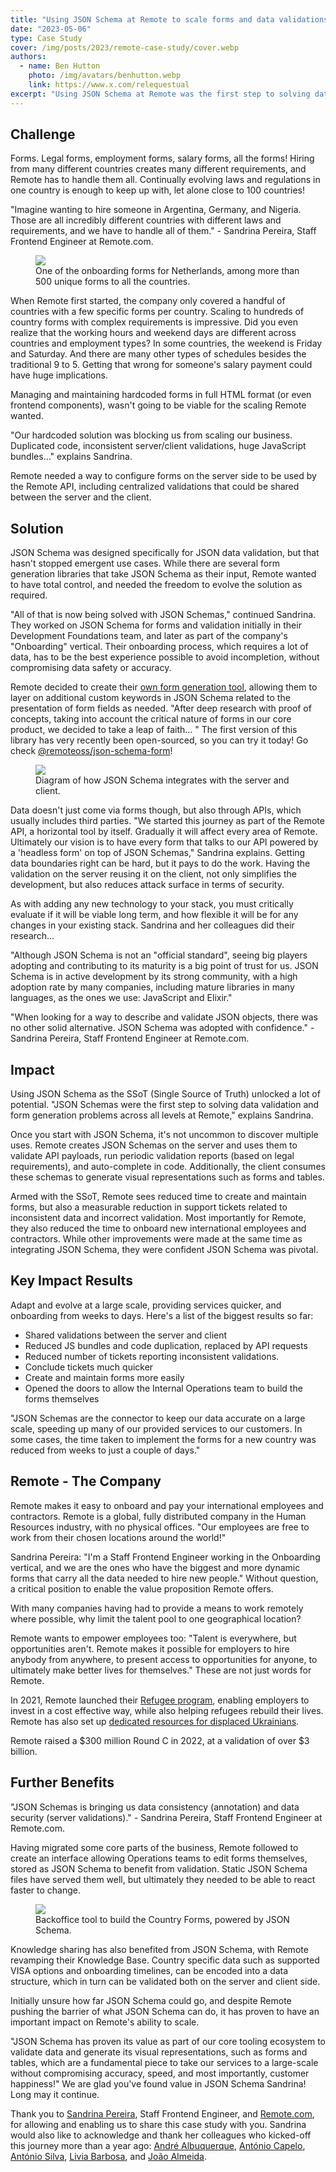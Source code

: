 ```yaml
---
title: "Using JSON Schema at Remote to scale forms and data validations"
date: "2023-05-06"
type: Case Study
cover: /img/posts/2023/remote-case-study/cover.webp
authors:
  - name: Ben Hutton
    photo: /img/avatars/benhutton.webp
    link: https://www.x.com/relequestual
excerpt: "Using JSON Schema at Remote was the first step to solving data validation and form generation problems across all levels at Remote."
---
```


## Challenge

Forms. Legal forms, employment forms, salary forms, all the forms! Hiring from many different countries creates many different requirements, and Remote has to handle them all. Continually evolving laws and regulations in one country is enough to keep up with, let alone close to 100 countries!

"Imagine wanting to hire someone in Argentina, Germany, and Nigeria. Those are all incredibly different countries with different laws and requirements, and we have to handle all of them." - Sandrina Pereira, Staff Frontend Engineer at Remote.com.

<figure class="mt-10">
  <img src="/img/posts/2023/remote-case-study/Remote-Contract details.webp"/>
  <figcaption class="mt-2 mb-10 text-sm text-center text-gray-500">One of the onboarding forms for Netherlands, among more than 500 unique forms to all the countries.</figcaption>
</figure>

When Remote first started,  the company only covered a handful of countries with a few specific forms per country. Scaling to hundreds of country forms with complex requirements is impressive. Did you even realize that the working hours and weekend days are different across countries and employment types? In some countries, the weekend is Friday and Saturday. And there are many other types of schedules besides the traditional 9 to 5. Getting that wrong for someone's salary payment could have huge implications.

Managing and maintaining hardcoded forms in full HTML format (or even frontend components), wasn't going to be viable for the scaling Remote wanted.

"Our hardcoded solution was blocking us from scaling our business. Duplicated code, inconsistent server/client validations, huge JavaScript bundles…" explains Sandrina.

Remote needed a way to configure forms on the server side to be used by the Remote API, including centralized validations that could be shared between the server and the client.

## Solution

JSON Schema was designed specifically for JSON data validation, but that hasn't stopped emergent use cases. While there are several form generation libraries that take JSON Schema as their input, Remote wanted to have total control, and needed the freedom to evolve the solution as required.

"All of that is now being solved with JSON Schemas," continued Sandrina. They worked on JSON Schema for forms and validation initially in their Development Foundations team, and later as part of the company's "Onboarding" vertical. Their onboarding process, which requires a lot of data, has to be the best experience possible to avoid incompletion, without compromising data safety or accuracy.

Remote decided to create their [own form generation tool](https://remote.com/blog/json-schema-forms-guide), allowing them to layer on additional custom keywords in JSON Schema related to the presentation of form fields as needed. "After deep research with proof of concepts, taking into account the critical nature of forms in our core product, we decided to take a leap of faith… " The first version of this library has very recently been open-sourced, so you can try it today! Go check [@remoteoss/json-schema-form](https://github.com/remoteoss/json-schema-form)!

<figure class="mt-10">
  <img class="rounded-lg" src="/img/posts/2023/remote-case-study/blog-image.webp"/>
  <figcaption class="mt-2 mb-10 text-sm text-center text-gray-500">Diagram of how JSON Schema integrates with the server and client.</figcaption>
</figure>

Data doesn't just come via forms though, but also through APIs, which usually includes third parties. "We started this journey as part of the Remote API, a horizontal tool by itself. Gradually it will affect every area of Remote. Ultimately our vision is to have every form that talks to our API powered by a 'headless form' on top of JSON Schemas," Sandrina explains. Getting data boundaries right can be hard, but it pays to do the work. Having the validation on the server reusing it on the client, not only simplifies the development, but also reduces attack surface in terms of security.

As with adding any new technology to your stack, you must critically evaluate if it will be viable long term, and how flexible it will be for any changes in your existing stack. Sandrina and her colleagues did their research…

"Although JSON Schema is not an "official standard", seeing big players adopting and contributing to its maturity is a big point of trust for us. JSON Schema is in active development by its strong community, with a high adoption rate by many companies, including mature libraries in many languages, as the ones we use: JavaScript and Elixir."

<p className="text-2xl my-10">"When looking for a way to describe and validate JSON objects, there was no other solid alternative. JSON Schema was adopted with confidence." - Sandrina Pereira, Staff Frontend Engineer at Remote.com.</p>

## Impact

Using JSON Schema as the SSoT (Single Source of Truth) unlocked a lot of potential. "JSON Schemas were the first step to solving data validation and form generation problems across all levels at Remote," explains Sandrina.

Once you start with JSON Schema, it's not uncommon to discover multiple uses. Remote creates JSON Schemas on the server and uses them to validate API payloads, run periodic validation reports (based on legal requirements), and auto-complete in code. Additionally, the client consumes these schemas to generate visual representations such as forms and tables.

Armed with the SSoT, Remote sees reduced time to create and maintain forms, but also a measurable reduction in support tickets related to inconsistent data and incorrect validation. Most importantly for Remote, they also reduced the time to onboard new international employees and contractors. While other improvements were made at the same time as integrating JSON Schema, they were confident JSON Schema was pivotal.

## Key Impact Results

Adapt and evolve at a large scale, providing services quicker, and onboarding from weeks to days. Here's a list of the biggest results so far:

- Shared validations between the server and client
- Reduced JS bundles and code duplication, replaced by API requests
- Reduced number of tickets reporting inconsistent validations.
- Conclude tickets much quicker
- Create and maintain forms more easily
- Opened the doors to allow the Internal Operations team to build the forms themselves

"JSON Schemas are the connector to keep our data accurate on a large scale, speeding up many of our provided services to our customers. In some cases, the time taken to implement the forms for a new country was reduced from weeks to just a couple of days."

## Remote - The Company

<p className="text-2xl my-10">Remote makes it easy to onboard and pay your international employees and contractors. Remote is a global, fully distributed company in the Human Resources industry, with no physical offices. "Our employees are free to work from their chosen locations around the world!"</p>

Sandrina Pereira: "I'm a Staff Frontend Engineer working in the Onboarding vertical, and we are the ones who have the biggest and more dynamic forms that carry all the data needed to hire new people." Without question, a critical position to enable the value proposition Remote offers.

With many companies having had to provide a means to work remotely where possible, why limit the talent pool to one geographical location?

Remote wants to empower employees too: "Talent is everywhere, but opportunities aren't. Remote makes it possible for employers to hire anybody from anywhere, to present access to opportunities for anyone, to ultimately make better lives for themselves." These are not just words for Remote.

In 2021, Remote launched their [Refugee program](https://remote.com/news/en-GLO/208556-announcing-remote-for-refugees), enabling employers to invest in a cost effective way, while also helping refugees rebuild their lives. Remote has also set up [dedicated resources for displaced Ukrainians](https://remotecom.notion.site/Remote-for-Ukrainians-b9cf24e00ef145b1b96cd3cca919c9b2).

Remote raised a $300 million Round C in 2022, at a validation of over $3 billion.


## Further Benefits

<p className="text-2xl my-10">"JSON Schemas is bringing us data consistency (annotation) and data security (server validations)." - Sandrina Pereira, Staff Frontend Engineer at Remote.com.</p>

Having migrated some core parts of the business, Remote followed to create an interface allowing Operations teams to edit forms themselves, stored as JSON Schema to benefit from validation. Static JSON Schema files have served them well, but ultimately they needed to be able to react faster to change.

<figure class="mt-10">
  <img class="rounded-lg" src="/img/posts/2023/remote-case-study/Remote-Form builder.webp"/>
  <figcaption class="mt-2 mb-10 text-sm text-center text-gray-500">Backoffice tool to build the Country Forms, powered by JSON Schema.</figcaption>
</figure>

Knowledge sharing has also benefited from JSON Schema, with Remote revamping their Knowledge Base. Country specific data such as supported VISA options and onboarding timelines, can be encoded into a data structure, which in turn can be validated both on the server and client side.

Initially unsure how far JSON Schema could go, and despite Remote pushing the barrier of what JSON Schema can do, it has proven to have an important impact on Remote's ability to scale.

"JSON Schema has proven its value as part of our core tooling ecosystem to validate data and generate its visual representations, such as forms and tables, which are a fundamental piece to take our services to a large-scale without compromising accuracy, speed, and most importantly, customer happiness!" We are glad you've found value in JSON Schema Sandrina! Long may it continue.

Thank you to [Sandrina Pereira](https://www.linkedin.com/in/sandrina-p), Staff Frontend Engineer, and [Remote.com](https://remote.com), for allowing and enabling us to share this case study with you. Sandrina would also like to acknowledge and thank her colleagues who kicked-off this journey more than a year ago: [André Albuquerque](https://pt.linkedin.com/in/amalbuquerque), [António Capelo](https://www.linkedin.com/in/antoniocapelo/), [António Silva](https://www.linkedin.com/in/antonio-silva-0a6a72b4/), [Livia Barbosa](https://www.linkedin.com/in/liviaab/), and [João Almeida](https://www.linkedin.com/in/engjoaoalmeida/).
